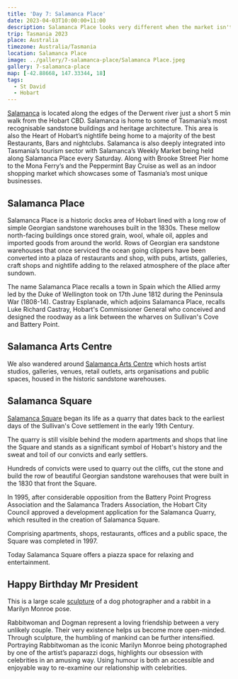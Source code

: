 ```yaml
---
title: 'Day 7: Salamanca Place'
date: 2023-04-03T10:00:00+11:00
description: Salamanca Place looks very different when the market isn't on.
trip: Tasmania 2023
place: Australia
timezone: Australia/Tasmania
location: Salamanca Place
image: ../gallery/7-salamanca-place/Salamanca Place.jpeg
gallery: 7-salamanca-place
map: [-42.88668, 147.33344, 18]
tags:
  - St David
  - Hobart
---
```


[Salamanca](https://www.salamanca.com.au/) is located along the edges of the Derwent river just a short 5 min walk from the Hobart CBD. Salamanca is home to some of Tasmania’s most recognisable sandstone buildings and heritage architecture. This area is also the Heart of Hobart’s nightlife being home to a majority of the best Restaurants, Bars and nightclubs. Salamanca is also deeply integrated into Tasmania’s tourism sector with Salamanca’s Weekly Market being held along Salamanca Place every Saturday. Along with Brooke Street Pier home to the Mona Ferry’s and the Peppermint Bay Cruise as well as an indoor shopping market which showcases some of Tasmania’s most unique businesses.

## Salamanca Place

Salamanca Place is a historic docks area of Hobart lined with a long row of simple Georgian sandstone warehouses built in the 1830s. These mellow north-facing buildings once stored grain, wool, whale oil, apples and imported goods from around the world. Rows of Georgian era sandstone warehouses that once serviced the ocean going clippers have been converted into a plaza of restaurants and shop, with pubs, artists, galleries, craft shops and nightlife adding to the relaxed atmosphere of the place after sundown.

The name Salamanca Place recalls a town in Spain which the Allied army led by the Duke of Wellington took on 17th June 1812 during the Peninsula War (1808-14). Castray Esplanade, which adjoins Salamanca Place, recalls Luke Richard Castray, Hobart's Commissioner General who conceived and designed the roodway as a link between the wharves on Sullivan's Cove and Battery Point.

## Salamanca Arts Centre

We also wandered around [Salamanca Arts Centre](https://www.sac.org.au/) which hosts artist studios, galleries, venues, retail outlets, arts organisations and public spaces, housed in the historic sandstone warehouses.

## Salamanca Square

[Salamanca Square](https://www.salamancasquare.com.au) began its life as a quarry that dates back to the earliest days of the Sullivan's Cove settlement in the early 19th Century.

The quarry is still visible behind the modern apartments and shops that line the Square and stands as a significant symbol of Hobart's history and the sweat and toil of our convicts and early settlers.

Hundreds of convicts were used to quarry out the cliffs, cut the stone and build the row of beautiful Georgian sandstone warehouses that were built in the 1830 that front the Square.

In 1995, after considerable opposition from the Battery Point Progress Association and the Salamanca Traders Association, the Hobart City Council approved a development application for the Salamanca Quarry, which resulted in the creation of Salamanca Square.

Comprising apartments, shops, restaurants, offices and a public space, the Square was completed in 1997.

Today Salamanca Square offers a piazza space for relaxing and entertainment.

## Happy Birthday Mr President

This is a large scale [sculpture](https://gillieandmarc.com/blogs/find-our-art/happy-birthday-mr-president-salamanca-square-hobart-tas-australia) of a dog photographer and a rabbit in a Marilyn Monroe pose.

Rabbitwoman and Dogman represent a loving friendship between a very unlikely couple. Their very existence helps us become more open-minded. Through sculpture, the humbling of mankind can be further intensified. Portraying Rabbitwoman as the iconic Marilyn Monroe being photographed by one of the artist’s paparazzi dogs, highlights our obsession with celebrities in an amusing way. Using humour is both an accessible and enjoyable way to re-examine our relationship with celebrities.
